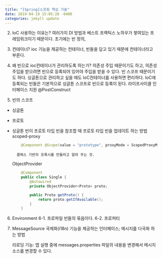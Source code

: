 ```yaml
---
title: "[Spring]스프링 핵심 기술"
date: 2019-04-19 15:05:28 -0400
categories: jekyll update
---
```



2. IoC 사용하는 이유는?
    여러가지 DI 방법과 베스트 프랙틱스 노하우가 쌓여있는 프레임워크이기 때문이다.
    초기에는 빈 정의, 

3. 컨테이너?
    ioc 기능을 제공하는 컨테이너, 빈들을 담고 있기 때문에 컨테이너라고 부른다.

4. 왜 빈으로 ioc컨테이너가 관리하도록 하는가? 
    의존성 주입 때문이기도 하고, 의존성 주입을 받으려면 빈으로 등록되어 있어야 주입을 받을 수 있다.
    빈 스코프 때문이기도 하다. 싱글톤으로 관리하고 싶을 때도 IoC컨테이너를 사용하면 편리하다.
    IoC에 등록되는 빈들은 기본적으로 싱글톤 스코프로 빈으로 등록이 된다.
    라이프사이클 인터페이스 지원
        @PostConstruct

5. 빈의 스코프
- 싱글톤
- 프로토

- 싱글톤 빈이 프로토 타입 빈을 참조할 때 프로토 타입 빈을 업데이트 하는 방법
    scoped-proxy
    ```java
        @Component @Scope(value = "prototype", proxyMode = ScopedProxyMode.TARGET_CLASS)
    ```
        클래스 기반의 프록시를 만들라고 알려 주는 것.

    ObjectProvider
    ```java
        @Component
        public class Single {
            @Autowired
            private ObjectProvider<Proto> proto;

            public Proto getProto() {
                return proto.getIfAvailable();
            }
        }
    ```

6. Environment
6-1. 프로파일
    빈들의 묶음이다. 
6-2. 프로퍼티

7. MessageSource
    국제화(i18n) 기능을 제공하는 인터페이스; 메시지를 다국화 하는 방법

    리로딩 기능: 앱 실행 중에 messages.properties 파일의 내용을 변경해서 메시지소스를 변경할 수 있다.
